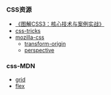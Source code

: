 [css-tricks]:https://css-tricks.com

### CSS资源

* [《图解CSS3：核心技术与案例实战》](https://www.w3cplus.com/book-comment.html)
* [css-tricks]
* [mozilla-css](https://developer.mozilla.org/zh-CN/docs/Web/CSS)
  - [transform-origin](https://developer.mozilla.org/zh-CN/docs/Web/CSS/transform-origin)
  - [perspective](https://developer.mozilla.org/zh-CN/docs/Web/CSS/perspective)

### css-MDN

* [grid](https://developer.mozilla.org/en-US/docs/Web/CSS/CSS_Grid_Layout)
* [flex](https://developer.mozilla.org/en-US/docs/Web/CSS/flex)

